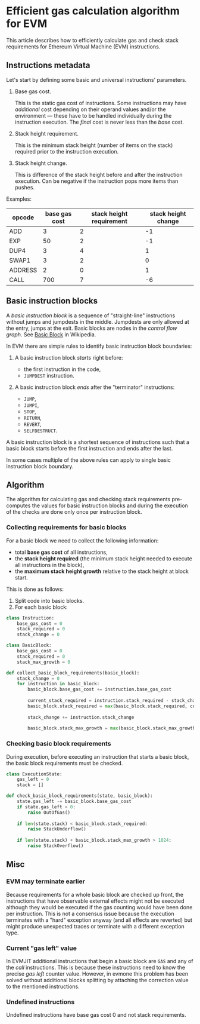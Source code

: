 # Efficient gas calculation algorithm for EVM

This article describes how to efficiently calculate gas and check stack requirements
for Ethereum Virtual Machine (EVM) instructions.


## Instructions metadata

Let's start by defining some basic and universal instructions' parameters.

1. Base gas cost.
   
   This is the static gas cost of instructions. Some instructions may have 
   _additional_ cost depending on their operand values and/or the environment
   — these have to be handled individually during the instruction execution.
   The _final_ cost is never less than the _base_ cost.
   
2. Stack height requirement.

   This is the minimum stack height (number of items on the stack) 
   required prior to the instruction execution.
   
3. Stack height change.

   This is difference of the stack height before and after the instruction 
   execution. Can be negative if the instruction pops more items than pushes.
   
Examples:

| opcode  | base gas cost | stack height requirement | stack height change |
| ------- | ------------- | ------------------------ | ------------------- |
| ADD     | 3             | 2                        | -1                  |
| EXP     | 50            | 2                        | -1                  |
| DUP4    | 3             | 4                        | 1                   |
| SWAP1   | 3             | 2                        | 0                   |
| ADDRESS | 2             | 0                        | 1                   |
| CALL    | 700           | 7                        | -6                  |


## Basic instruction blocks

A _basic instruction block_ is a sequence of "straight-line" instructions 
without jumps and jumpdests in the middle.
Jumpdests are only allowed at the entry, jumps at the exit.
Basic blocks are nodes in the _control flow graph_.
See [Basic Block] in Wikipedia.

In EVM there are simple rules to identify basic instruction block boundaries:

1. A basic instruction block _starts_ right before:
   - the first instruction in the code,
   - `JUMPDEST` instruction.

2. A basic instruction block _ends_ after the "terminator" instructions:
   - `JUMP`,
   - `JUMPI`,
   - `STOP`,
   - `RETURN`,
   - `REVERT`,
   - `SELFDESTRUCT`.

A basic instruction block is a shortest sequence of instructions such that 
a basic block starts before the first instruction and ends after the last.

In some cases multiple of the above rules can apply to single basic instruction 
block boundary.

## Algorithm

The algorithm for calculating gas and checking stack requirements pre-computes
the values for basic instruction blocks and during the execution of the checks 
are done only once per instruction block.

### Collecting requirements for basic blocks

For a basic block we need to collect the following information:

- total **base gas cost** of all instructions,
- the **stack height required** (the minimum stack height needed to execute all 
  instructions in the block),
- the **maximum stack height growth** relative to the stack height at block 
  start.

This is done as follows:

1. Split code into basic blocks.
2. For each basic block:

```python
class Instruction:
    base_gas_cost = 0
    stack_required = 0
    stack_change = 0

class BasicBlock:
    base_gas_cost = 0
    stack_required = 0
    stack_max_growth = 0

def collect_basic_block_requirements(basic_block):
    stack_change = 0
    for instruction in basic_block:
        basic_block.base_gas_cost += instruction.base_gas_cost
        
        current_stack_required = instruction.stack_required - stack_change
        basic_block.stack_required = max(basic_block.stack_required, current_stack_required)
        
        stack_change += instruction.stack_change
        
        basic_block.stack_max_growth = max(basic_block.stack_max_growth, stack_change)
```

### Checking basic block requirements

During execution, before executing an instruction that starts a basic block,
the basic block requirements must be checked.

```python
class ExecutionState:
    gas_left = 0
    stack = []

def check_basic_block_requirements(state, basic_block):
    state.gas_left -= basic_block.base_gas_cost
    if state.gas_left < 0:
        raise OutOfGas()
    
    if len(state.stack) < basic_block.stack_required:
        raise StackUnderflow()
    
    if len(state.stack) + basic_block.stack_max_growth > 1024:
        raise StackOverflow()
```

## Misc

### EVM may terminate earlier

Because requirements for a whole basic block are checked up front, the instructions
that have observable external effects might not be executed although they would be
executed if the gas counting would have been done per instruction.
This is not a consensus issue because the execution terminates with a "hard" exception
anyway (and all effects are reverted) but might produce unexpected traces 
or terminate with a different exception type.

### Current "gas left" value

In EVMJIT additional instructions that begin a basic block are `GAS` and any of the _call_ instructions. This is because
these instructions need to know the precise _gas left_ counter value. 
However, in evmone this problem has been solved without additional blocks splitting 
by attaching the correction value to the mentioned instructions.

### Undefined instructions

Undefined instructions have base gas cost 0 and not stack requirements.




[Basic Block]: https://en.wikipedia.org/wiki/Basic_block


   

